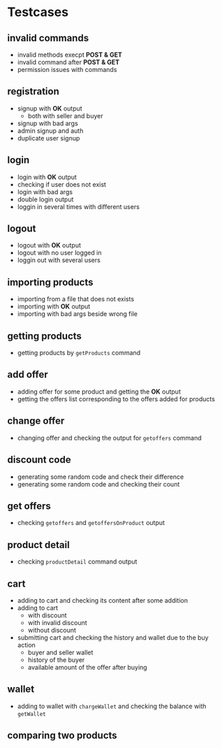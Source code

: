 # Testcases

## invalid commands

- invalid methods execpt **POST & GET**
- invalid command after **POST & GET**
- permission issues with commands

## registration

- signup with **OK** output
  - both with seller and buyer
- signup with bad args
- admin signup and auth
- duplicate user signup

## login

- login with **OK** output
- checking if user does not exist
- login with bad args
- double login output
- loggin in several times with different users

## logout

- logout with **OK** output
- logout with no user logged in
- loggin out with several users

## importing products

- importing from a file that does not exists
- importing with **OK** output
- importing with bad args beside wrong file

## getting products

- getting products by `getProducts` command

## add offer

- adding offer for some product and getting the **OK** output
- getting the offers list corresponding to the offers added for products

## change offer

- changing offer and checking the output for `getoffers` command

## discount code

- generating some random code and check their difference
- generating some random code and checking their count

## get offers

- checking `getoffers` and `getoffersOnProduct` output

## product detail

- checking `productDetail` command output

## cart

- adding to cart and checking its content after some addition
- adding to cart
  - with discount
  - with invalid discount
  - without discount
- submitting cart and checking the history and wallet due to the buy action
  - buyer and seller wallet
  - history of the buyer
  - available amount of the offer after buying

## wallet

- adding to wallet with `chargeWallet` and checking the balance with `getWallet`

## comparing two products
